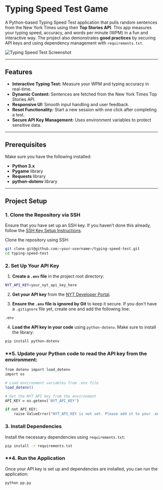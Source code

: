 # Typing Speed Test Game

A Python-based Typing Speed Test application that pulls random sentences from the New York Times using their **Top Stories API**. This app measures your typing speed, accuracy, and words per minute (WPM) in a fun and interactive way. The project also demonstrates **good practices** by securing API keys and using dependency management with `requirements.txt`.

![Typing Speed Test Screenshot](screenshot.png)

---

## **Features**

- **Interactive Typing Test:** Measure your WPM and typing accuracy in real-time.
- **Dynamic Content:** Sentences are fetched from the New York Times Top Stories API.
- **Responsive UI:** Smooth input handling and user feedback.
- **Reset Functionality:** Start a new session with one click after completing a test.
- **Secure API Key Management:** Uses environment variables to protect sensitive data.

---

## **Prerequisites**

Make sure you have the following installed:

- **Python 3.x**
- **Pygame** library
- **Requests** library
- **python-dotenv** library

---

## **Project Setup**

### **1. Clone the Repository via SSH**

Ensure that you have set up an SSH key. If you haven’t done this already, follow the [SSH Key Setup Instructions](#ssh-key-setup).

Clone the repository using SSH:

```bash
git clone git@github.com:<your-username>/typing-speed-test.git
cd typing-speed-test
```

### **2. Set Up Your API Key**

1. **Create a `.env` file** in the project root directory:
```bash
NYT_API_KEY=your_nyt_api_key_here
```
2. **Get your API key** from the [NYT Developer Portal](https://developer.nytimes.com/).

3. **Ensure the `.env` file is ignored by Git** to keep it secure. If you don't have a `.gitignore` file yet, create one and add the following line:
```bash
.env
```

4. **Load the API key in your code** using `python-dotenv`. Make sure to install the library:
```bash
pip install python-dotenv
```
### **5. Update your Python code to read the API key from the environment:
```bash
from dotenv import load_dotenv
import os

# Load environment variables from .env file
load_dotenv()

# Get the NYT API key from the environment
API_KEY = os.getenv('NYT_API_KEY')

if not API_KEY:
    raise ValueError("NYT_API_KEY is not set. Please add it to your .env file.")
```

### **3. Install Dependencies**

Install the necessary dependencies using `requirements.txt`:

```bash
pip install -r requirements.txt
```

### **4. Run the Application

Once your API key is set up and dependencies are installed, you can run the application:

```bash
python pp.py
```
